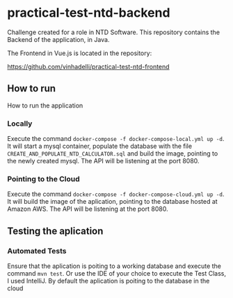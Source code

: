 # practical-test-ntd-backend

Challenge created for a role in NTD Software. This repository contains the Backend of the application, in Java.

The Frontend in Vue.js is located in the repository: 

https://github.com/vinhadelli/practical-test-ntd-frontend

## How to run

How to run the application

### Locally

Execute the command `docker-compose -f docker-compose-local.yml up -d`. It will start a mysql container, populate the database with the file `CREATE_AND_POPULATE_NTD_CALCULATOR.sql` and build the image, pointing to the newly created mysql. The API will be listening at the port 8080.

### Pointing to the Cloud

Execute the command `docker-compose -f docker-compose-cloud.yml up -d`. It will build the image of the aplication, pointing to the database hosted at Amazon AWS. The API will be listening at the port 8080.

## Testing the aplication

### Automated Tests

Ensure that the aplication is poiting to a working database and execute the command `mvn test`. Or use the IDE of your choice to execute the Test Class, I used IntelliJ.
By default the aplication is poiting to the database in the cloud